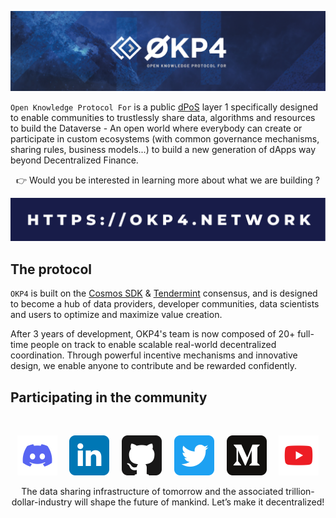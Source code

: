 ![okp4 github banner](./static/okp4-banner.png)

`Open Knowledge Protocol For` is a public [dPoS](https://en.bitcoinwiki.org/wiki/DPoS) layer 1 specifically designed to enable communities to trustlessly share data, algorithms and resources to build the Dataverse - An open world where everybody can create or participate in custom ecosystems (with common governance mechanisms, sharing rules, business models...) to build a new generation of dApps way beyond Decentralized Finance.

<p align="center">👉 Would you be interested in learning more about what we are building ?</p>

<p align="center"><a href="https://okp4.network"><img src="./static/okp4-link.svg" /></a></p>

## The protocol

`OKP4` is built on the [Cosmos SDK](https://v1.cosmos.network/sdk) & [Tendermint](https://tendermint.com/) consensus, and is designed to become a hub of data providers, developer communities, data scientists and users to optimize and maximize value creation.

After 3 years of development, OKP4's team is now composed of 20+ full-time people on track to enable scalable real-world decentralized coordination. Through powerful incentive mechanisms and innovative design, we enable anyone to contribute and be rewarded confidently.

## Participating in the community

<br/>

<p align="center">
  <a href="https://discord.gg/GHNZh4SaJ3"><img src="./static/discord.svg" width="64" /></a>
  &nbsp; &nbsp;
  <a href="https://www.linkedin.com/company/okp4-open-knowledge-protocol-for"><img src="./static/linkedin.svg" width="64" /></a>
  &nbsp; &nbsp;
  <a href="https://github.com/okp4"><img src="./static/github.svg" width="64" /></a>
  &nbsp; &nbsp;
  <a href="https://twitter.com/OKP4_Protocol"><img src="./static/twitter.svg" width="64" /></a>
  &nbsp; &nbsp;
  <a href="https://medium.com/okp4"><img src="./static/medium.svg" width="64" /></a>
  &nbsp; &nbsp;
  <a href="https://www.youtube.com/channel/UCiOfcTaUyv2Szv4OQIepIvgq"><img src="./static/youtube.svg" width="64" /></a>
</p>

<p align="center">The data sharing infrastructure of tomorrow and the associated trillion-dollar-industry will shape the future of mankind. Let’s make it decentralized!
</p>
